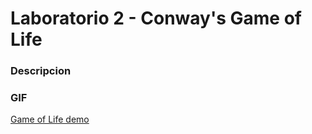 # Laboratorio 2 - Conway's Game of Life

### Descripcion


### GIF
[Game of Life demo](assets/lab2.gif)